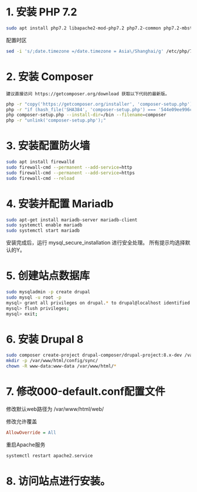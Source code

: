
# 1. 安装 PHP 7.2

```bash
sudo apt install php7.2 libapache2-mod-php7.2 php7.2-common php7.2-mbstring php7.2-xmlrpc php7.2-soap php7.2-gd php7.2-xml php7.2-intl php7.2-mysql php7.2-cli php7.2-zip php7.2-curl mod_ssl
```
配置时区
```bash
sed -i 's/;date.timezone =/date.timezone = Asia\/Shanghai/g' /etc/php/7.2/apache2/php.ini
```

# 2. 安装 Composer

`建议直接访问 https://getcomposer.org/download 获取以下代码的最新版。`

```bash
php -r "copy('https://getcomposer.org/installer', 'composer-setup.php');"
php -r "if (hash_file('SHA384', 'composer-setup.php') === '544e09ee996cdf60ece3804abc52599c22b1f40f4323403c44d44fdfdd586475ca9813a858088ffbc1f233e9b180f061') { echo 'Installer verified'; } else { echo 'Installer corrupt'; unlink('composer-setup.php'); } echo PHP_EOL;"
php composer-setup.php --install-dir=/bin --filename=composer
php -r "unlink('composer-setup.php');"
```

# 3. 安装配置防火墙

```bash
sudo apt install firewalld
sudo firewall-cmd --permanent --add-service=http
sudo firewall-cmd --permanent --add-service=https
sudo firewall-cmd --reload
```

# 4. 安装并配置 Mariadb 
```bash
sudo apt-get install mariadb-server mariadb-client
sudo systemctl enable mariadb
sudo systemctl start mariadb
```

安装完成后，运行 mysql_secure_installation 进行安全处理。
所有提示均选择默认的Y。

# 5. 创建站点数据库

```bash
sudo mysqladmin -p create drupal
sudo mysql -u root -p
mysql> grant all privileges on drupal.* to drupal@localhost identified by 'PASSWORD';
mysql> flush privileges;
mysql> exit;
```

# 6. 安装 Drupal 8
```bash
sudo composer create-project drupal-composer/drupal-project:8.x-dev /var/www/html/ --stability dev --no-interaction
mkdir -p /var/www/html/config/sync/
chown -R www-data:www-data /var/www/html/*
```

# 7. 修改000-default.conf配置文件

修改默认web路径为 /var/www/html/web/

修改允许覆盖

```ini
AllowOverride = All
```

重启Apache服务
```bash
systemctl restart apache2.service
```

# 8. 访问站点进行安装。